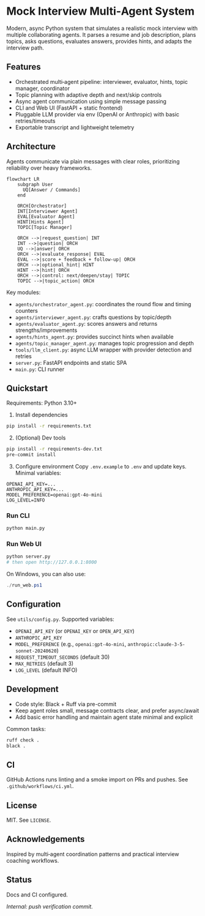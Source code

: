 # Mock Interview Multi‑Agent System

Modern, async Python system that simulates a realistic mock interview with multiple collaborating agents. It parses a resume and job description, plans topics, asks questions, evaluates answers, provides hints, and adapts the interview path.

## Features
- Orchestrated multi‑agent pipeline: interviewer, evaluator, hints, topic manager, coordinator
- Topic planning with adaptive depth and next/skip controls
- Async agent communication using simple message passing
- CLI and Web UI (FastAPI + static frontend)
- Pluggable LLM provider via env (OpenAI or Anthropic) with basic retries/timeouts
- Exportable transcript and lightweight telemetry

## Architecture
Agents communicate via plain messages with clear roles, prioritizing reliability over heavy frameworks.

```mermaid
flowchart LR
    subgraph User
      UQ[Answer / Commands]
    end

    ORCH[Orchestrator]
    INT[Interviewer Agent]
    EVAL[Evaluator Agent]
    HINT[Hints Agent]
    TOPIC[Topic Manager]

    ORCH -->|request_question| INT
    INT -->|question| ORCH
    UQ -->|answer| ORCH
    ORCH -->|evaluate_response| EVAL
    EVAL -->|score + feedback + follow-up| ORCH
    ORCH -->|optional_hint| HINT
    HINT -->|hint| ORCH
    ORCH -->|control: next/deepen/stay| TOPIC
    TOPIC -->|topic_action| ORCH
```

Key modules:
- `agents/orchestrator_agent.py`: coordinates the round flow and timing counters
- `agents/interviewer_agent.py`: crafts questions by topic/depth
- `agents/evaluator_agent.py`: scores answers and returns strengths/improvements
- `agents/hints_agent.py`: provides succinct hints when available
- `agents/topic_manager_agent.py`: manages topic progression and depth
- `tools/llm_client.py`: async LLM wrapper with provider detection and retries
- `server.py`: FastAPI endpoints and static SPA
- `main.py`: CLI runner

## Quickstart
Requirements: Python 3.10+

1) Install dependencies
```bash
pip install -r requirements.txt
```

2) (Optional) Dev tools
```bash
pip install -r requirements-dev.txt
pre-commit install
```

3) Configure environment
Copy `.env.example` to `.env` and update keys. Minimal variables:
```
OPENAI_API_KEY=...
ANTHROPIC_API_KEY=...
MODEL_PREFERENCE=openai:gpt-4o-mini
LOG_LEVEL=INFO
```

### Run CLI
```bash
python main.py
```

### Run Web UI
```bash
python server.py
# then open http://127.0.0.1:8000
```

On Windows, you can also use:
```powershell
./run_web.ps1
```

## Configuration
See `utils/config.py`. Supported variables:
- `OPENAI_API_KEY` (or `OPENAI_KEY` or `OPEN_API_KEY`)
- `ANTHROPIC_API_KEY`
- `MODEL_PREFERENCE` (e.g., `openai:gpt-4o-mini`, `anthropic:claude-3-5-sonnet-20240620`)
- `REQUEST_TIMEOUT_SECONDS` (default 30)
- `MAX_RETRIES` (default 3)
- `LOG_LEVEL` (default INFO)

## Development
- Code style: Black + Ruff via pre-commit
- Keep agent roles small, message contracts clear, and prefer async/await
- Add basic error handling and maintain agent state minimal and explicit

Common tasks:
```bash
ruff check .
black .
```

## CI
GitHub Actions runs linting and a smoke import on PRs and pushes. See `.github/workflows/ci.yml`.

## License
MIT. See `LICENSE`.

## Acknowledgements
Inspired by multi‑agent coordination patterns and practical interview coaching workflows.



## Status
Docs and CI configured.

_Internal: push verification commit._